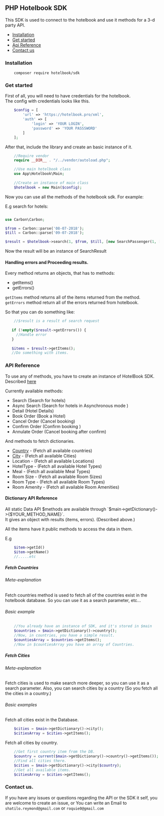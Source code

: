 PHP Hotelbook SDK
---------------

This SDK is used to connect to the hotelbook and use it methods for a 3-d party API.

* [Installation](#installation)
* [Get started](#get-started)
* [Api Reference](#api-reference)
* [Contact us](#contact-us)

### Installation
```
    composer require hotelbook/sdk
```

### Get started

First of all, you will need to have credentials for the hotelbook. <br>
The config with credentials looks like this.

```php
    $config = [
        'url' => 'https://hotelbook.pro/xml',
        'auth' => [
            'login' => 'YOUR LOGIN',
            'password' => 'YOUR PASSSWORD'
        ]
    ];
```

After that, include the library and create an basic instance of it. 

```php
    //Require vendor
    require __DIR__ . "/../vendor/autoload.php";

    //Use main hotelbook class
    use App\Hotelbook\Main;
    
    //Create an instance of main class 
    $hotelbook = new Main($config);
```

Now you can use all the methods of the hotelbook sdk.
For example: 

E.g search for hotels:

```php

use Carbon\Carbon;

$from = Carbon::parse('08-07-2018');
$till = Carbon::parse('09-07-2018');

$result = $hotelbook->search(1, $from, $till, [new SearchPassenger(1, [2])]);

```

Now the result will be an instance of SearchResult

#### Handling errors and Proceeding results.

Every method returns an objects, that has to methods: 

+ getItems() 
+ getErrors()

`getItems` method returns all of the items returned from the method.
`getErrors` method return all of the errors returned from hotelbook.

So that you can do something like: 

```php
    //$result is a result of search request
      
   if (!empty($result->getErrors()) {
     //Handle error
   } 
   
   $items = $result->getItems();
   //Do something with items.
```  

### API Reference

To use any of methods, you have to create an instance of HotelBook SDK. 
Described [here](#get-started) 

Currently available methods:

* Search (Search for hotels)
* Async Search (Search for hotels in Asynchronous mode )
* Detail (Hotel Details)
* Book Order (Book a Hotel)
* Cancel Order (Cancel booking)
* Confirm Order (Confirm booking )
* Annulate Order (Cancel booking after confirm)

And methods to fetch dictionaries.

* [Country](#fetch-countries) - (Fetch all available countries)
* [City](#fetch-cities) - (Fetch all available Cities)
* Location - (Fetch all available Locations)
* HotelType - (Fetch all available Hotel Types)
* Meal - (Fetch all available Meal Types)
* Room Size - (Fetch all available Room Sizes)
* Room Type - (Fetch all available Room Types)
* Room Amenity - (Fetch all available Room Amenities)

#### Dictionary API Reference

All static Data API $methods are available through `$main->getDictionary()->{$YOUR_METHOD_NAME}`. <br>
It gives an object with results (items, errors). (Described above.)

All the items have it public methods to access the data in them. 

E.g 
```php
    $item->getId()
    $item->getName()
    //.....etc
```

##### Fetch Countries

###### Meta-explanation

Fetch countries method is used to fetch all of the countries exist in the hotelbook database.
So you can use it as a search parameter, etc...

###### Basic example

```php
    //You already have an instance of SDK, and it's stored in $main
    $countries = $main->getDictionary()->country();
    //Now, in countries, you have a simple result.
    $countiesArray = $countries->getItems();
    //Now in $countiesArray you have an array of Countries.
```

##### Fetch Cities

###### Meta-explanation

Fetch cities is used to make search more deeper, so you can use it as a search parameter.
Also, you can search cities by a country (So you fetch all the cities in a country.)

###### Basic examples

Fetch all cities exist in the Database.

```php
    $cities = $main->getDictionary()->city();
    $citiesArray = $cities->getItems();
```

Fetch all cities by country.

```php
    //Get first country item from the DB.
    $country = current($main->getDictionary()->country()->getItems());
    //Find all cities there.
    $cities = $main->getDictionary()->city($country);
    //Get all available items.
    $citiesArray = $cities->getItems();
```

### Contact us.

If you have any issues or questions regarding the API or the SDK it self, you are welcome to create an issue, or
You can write an Email to `shatilo.reymond@gmail.com` or `roquie0@gmail.com`